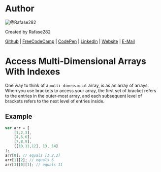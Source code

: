 # Author
![@Rafase282](https://avatars0.githubusercontent.com/Rafase282?&s=128)

Created by Rafase282

[Github](https://github.com/Rafase282) | [FreeCodeCamp](http://www.freecodecamp.com/rafase282) | [CodePen](http://codepen.io/Rafase282/) | [LinkedIn](https://www.linkedin.com/in/rafase282) | [Website](https://rafase282.github.io/) | [E-Mail](mailto:rafase282@gmail.com)

# Access Multi-Dimensional Arrays With Indexes
One way to think of a `multi-dimensional` array, is as an array of arrays. When you use brackets to access your array, the first set of bracket refers to the entries in the outer-most array, and each subsequent level of brackets refers to the next level of entries inside.

## Example

```js
var arr = [
    [1,2,3],
    [4,5,6],
    [7,8,9],
    [[10,11,12], 13, 14]
];
arr[0]; // equals [1,2,3]
arr[1][2]; // equals 6
arr[3][0][1]; // equals 11
```
